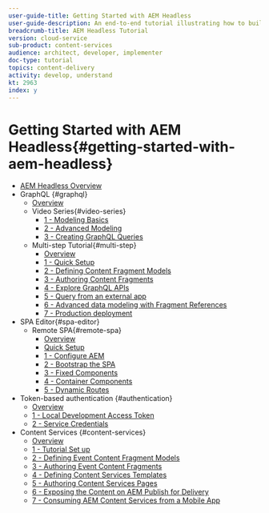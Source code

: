 ```yaml
---
user-guide-title: Getting Started with AEM Headless
user-guide-description: An end-to-end tutorial illustrating how to build-out and expose content using AEM Headless.
breadcrumb-title: AEM Headless Tutorial
version: cloud-service
sub-product: content-services
audience: architect, developer, implementer
doc-type: tutorial
topics: content-delivery
activity: develop, understand
kt: 2963
index: y
---
```

 
# Getting Started with AEM Headless{#getting-started-with-aem-headless}

+ [AEM Headless Overview](./overview.md)
+ GraphQL {#graphql}
  + [Overview](./graphql/overview.md)
  + Video Series{#video-series}
    + [1 - Modeling Basics](./graphql/video-series/modeling-basics.md)
    + [2 - Advanced Modeling](./graphql/video-series/advanced-modeling.md)
    + [3 - Creating GraphQL Queries](./graphql/video-series/creating-graphql-queries.md)
  + Multi-step Tutorial{#multi-step}
    + [Overview](./graphql/multi-step/overview.md)
    + [1 - Quick Setup](./graphql/multi-step/setup.md)
    + [2 - Defining Content Fragment Models](./graphql/multi-step/content-fragment-models.md)
    + [3 - Authoring Content Fragments](./graphql/multi-step/author-content-fragments.md)
    + [4 - Explore GraphQL APIs](./graphql/multi-step/explore-graphql-api.md)
    + [5 - Query from an external app](./graphql/multi-step/graphql-and-external-app.md)
    + [6 - Advanced data modeling with Fragment References](./graphql/multi-step/fragment-references.md)
    + [7 - Production deployment](./graphql/multi-step/production-deployment.md)
+ SPA Editor{#spa-editor}
    + Remote SPA{#remote-spa}
      + [Overview](./spa-editor/remote-spa/overview.md)
      + [Quick Setup](./spa-editor/remote-spa/quick-setup.md)
      + [1 - Configure AEM](./spa-editor/remote-spa/aem-configure.md)
      + [2 - Bootstrap the SPA](./spa-editor/remote-spa/spa-bootstrap.md)
      + [3 - Fixed Components](./spa-editor/remote-spa/spa-fixed-component.md)
      + [4 - Container Components](./spa-editor/remote-spa/spa-container-component.md)
      + [5 - Dynamic Routes](./spa-editor/remote-spa/spa-dynamic-routes.md)
+ Token-based authentication {#authentication}
  + [Overview](./authentication/overview.md)
  + [1 - Local Development Access Token](./authentication/local-development-access-token.md)
  + [2 - Service Credentials](./authentication/service-credentials.md)
+ Content Services {#content-services}
  + [Overview](./content-services/overview.md)
  + [1 - Tutorial Set up](./content-services/chapter-1.md)
  + [2 - Defining Event Content Fragment Models](./content-services/chapter-2.md)
  + [3 - Authoring Event Content Fragments](./content-services/chapter-3.md)
  + [4 - Defining Content Services Templates](./content-services/chapter-4.md)
  + [5 - Authoring Content Services Pages](./content-services/chapter-5.md)
  + [6 - Exposing the Content on AEM Publish for Delivery](./content-services/chapter-6.md)
  + [7 - Consuming AEM Content Services from a Mobile App](./content-services/chapter-7.md)
